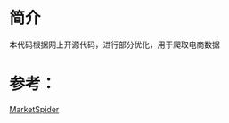 # 简介
本代码根据网上开源代码，进行部分优化，用于爬取电商数据
# 参考：
[MarketSpider](https://github.com/zhangjiancong/MarketSpider/blob/main/taobaoSpider.py)
